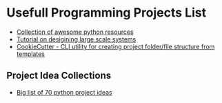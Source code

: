 # Usefull Programming Projects List
* [Collection of awesome python resources](https://github.com/vinta/awesome-python)
* [Tutorial on desigining large scale systems](https://github.com/donnemartin/system-design-primer)
* [CookieCutter - CLI utility for creating project folder/file structure from templates](https://github.com/cookiecutter/cookiecutter)


## Project Idea Collections
* [Big list of 70 python project ideas](https://www.theinsaneapp.com/2021/06/list-of-python-projects-with-source-code-and-tutorials.html)
